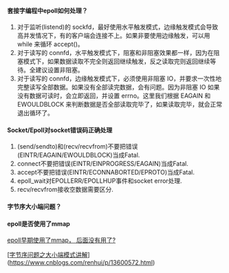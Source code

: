 #### 套接字编程中epoll如何处理？

1. 对于监听(listend)的 sockfd，最好使用水平触发模式，边缘触发模式会导致高并发情况下，有的客户端会连接不上。如果非要使用边缘触发，可以用 while 来循环 accept()。
2. 对于读写的 connfd，水平触发模式下，阻塞和非阻塞效果都一样，因为在阻塞模式下，如果数据读取不完全则返回继续触发，反之读取完则返回继续等待。全建议设置非阻塞。
3. 对于读写的 connfd，边缘触发模式下，必须使用非阻塞 IO，并要求一次性地完整读写全部数据。如果没有全部读完数据，会有问题。因为非阻塞 IO 如果没有数据可读时，会立即返回，并设置 errno。这里我们根据 EAGAIN 和 EWOULDBLOCK 来判断数据是否全部读取完毕了，如果读取完毕，就会正常退出循环了。



#### Socket/Epoll对socket错误码正确处理

1. (send/sendto)和(recv/recvfrom)不要把错误(EINTR/EAGAIN/EWOULDBLOCK)当成Fatal.
2. connect不要把错误(EINTR/EINPROGRESS/EAGAIN)当成Fatal.
3. accept不要把错误(EINTR/ECONNABORTED/EPROTO)当成Fatal.
4. epoll_wait对EPOLLERR/EPOLLHUP事件和socket error处理.
5. recv/recvfrom接收空数据需要区分.

#### 字节序大小端问题？



#### epoll是否使用了mmap



[epoll早期使用了mmap， 后面没有用了?](https://segmentfault.com/q/1010000022582226)

[[字节序问题之大小端模式讲解](https://www.cnblogs.com/renhui/p/13600572.html)](https://www.cnblogs.com/renhui/p/13600572.html)